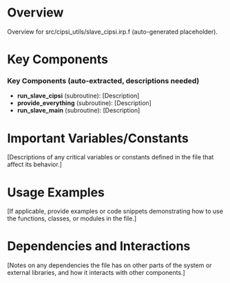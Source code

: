 # Overview

Overview for src/cipsi_utils/slave_cipsi.irp.f (auto-generated placeholder).

# Key Components

### Key Components (auto-extracted, descriptions needed)
- **run_slave_cipsi** (subroutine): [Description]
- **provide_everything** (subroutine): [Description]
- **run_slave_main** (subroutine): [Description]

# Important Variables/Constants

[Descriptions of any critical variables or constants defined in the file that affect its behavior.]

# Usage Examples

[If applicable, provide examples or code snippets demonstrating how to use the functions, classes, or modules in the file.]

# Dependencies and Interactions

[Notes on any dependencies the file has on other parts of the system or external libraries, and how it interacts with other components.]
